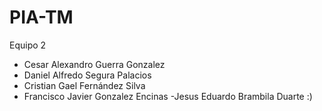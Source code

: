 # PIA-TM
Equipo 2
- Cesar Alexandro Guerra Gonzalez
- Daniel Alfredo Segura Palacios
- Cristian Gael Fernández Silva
- Francisco Javier Gonzalez Encinas
-Jesus Eduardo Brambila Duarte :)
